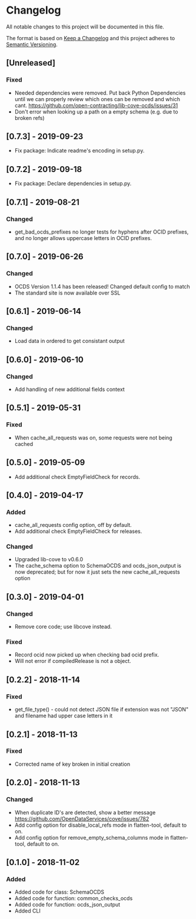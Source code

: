 # Changelog

All notable changes to this project will be documented in this file.

The format is based on [Keep a Changelog](http://keepachangelog.com/en/1.0.0/)
and this project adheres to [Semantic Versioning](http://semver.org/spec/v2.0.0.html).

## [Unreleased]

### Fixed

- Needed dependencies were removed. 
Put back Python Dependencies until we can properly review which ones can be removed and which cant.
https://github.com/open-contracting/lib-cove-ocds/issues/31
- Don't error when looking up a path on a empty schema (e.g. due to broken refs)

## [0.7.3] - 2019-09-23

- Fix package: Indicate readme's encoding in setup.py.

## [0.7.2] - 2019-09-18

- Fix package: Declare dependencies in setup.py.

## [0.7.1] - 2019-08-21

### Changed

- get_bad_ocds_prefixes no longer tests for hyphens after OCID prefixes, and no longer allows uppercase letters in OCID prefixes.

## [0.7.0] - 2019-06-26

### Changed

- OCDS Version 1.1.4 has been released! Changed default config to match
- The standard site is now available over SSL

## [0.6.1] - 2019-06-14

### Changed

- Load data in ordered to get consistant output

## [0.6.0] - 2019-06-10

### Changed

- Add handling of new additional fields context

## [0.5.1] - 2019-05-31

### Fixed

- When cache_all_requests was on, some requests were not being cached

## [0.5.0] - 2019-05-09

- Add additional check EmptyFieldCheck for records.

## [0.4.0] - 2019-04-17

### Added

- cache_all_requests config option, off by default.
- Add additional check EmptyFieldCheck for releases.

### Changed

- Upgraded lib-cove to v0.6.0
- The cache_schema option to SchemaOCDS and ocds_json_output is now deprecated; but for now it just sets the new cache_all_requests option


## [0.3.0] - 2019-04-01

### Changed

- Remove core code; use libcove instead.

### Fixed

- Record ocid now picked up when checking bad ocid prefix.
- Will not error if compiledRelease is not a object.  

## [0.2.2] - 2018-11-14

### Fixed

- get_file_type() - could not detect JSON file if extension was not "JSON" and filename had upper case letters in it

## [0.2.1] - 2018-11-13

### Fixed

- Corrected name of key broken in initial creation

## [0.2.0] - 2018-11-13

### Changed

- When duplicate ID's are detected, show a better message https://github.com/OpenDataServices/cove/issues/782
- Add config option for disable_local_refs mode in flatten-tool, default to on.
- Add config option for remove_empty_schema_columns mode in flatten-tool, default to on.

## [0.1.0] - 2018-11-02

### Added

- Added code for class: SchemaOCDS
- Added code for function: common_checks_ocds
- Added code for function: ocds_json_output
- Added CLI



